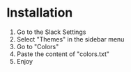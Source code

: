 # Installation

1. Go to the Slack Settings
2. Select "Themes" in the sidebar menu
3. Go to "Colors"
4. Paste the content of "colors.txt"
5. Enjoy
